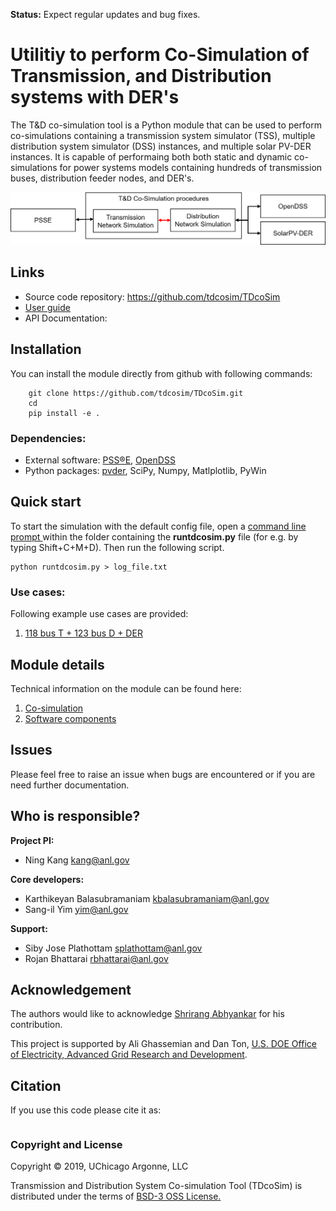 **Status:** Expect regular updates and bug fixes.

# Utilitiy to perform Co-Simulation of Transmission, and Distribution systems with DER's

The T&D co-simulation tool is a Python module that can be used to perform co-simulations containing a transmission system simulator (TSS), multiple distribution system simulator (DSS) instances, and multiple solar PV-DER instances. It is capable of performaing both both static and dynamic co-simulations for power systems models containing hundreds of transmission buses, distribution feeder nodes, and DER's.

![schematic of TDcoSim](docs/images/software_simple_block_diagram.png)

## Links
* Source code repository: https://github.com/tdcosim/TDcoSim
* [User guide](docs/user_guide_TOC.md)
* API Documentation:

## Installation
You can install the module directly from github with following commands:
```
    git clone https://github.com/tdcosim/TDcoSim.git
    cd
    pip install -e .
```

### Dependencies:
* External software: [PSS®E](https://new.siemens.com/global/en/products/energy/services/transmission-distribution-smart-grid/consulting-and-planning/pss-software/pss-e.html), [OpenDSS](https://sourceforge.net/projects/electricdss/)
* Python packages: [pvder](https://github.com/sibyjackgrove/SolarPV-DER-simulation-utility), SciPy, Numpy, Matlplotlib, PyWin

## Quick start

To start the simulation with the default config file, open a [command line prompt ](#visual-guide) within the folder containing the **runtdcosim.py** file (for e.g. by typing Shift+C+M+D). Then run the following script.

```
python runtdcosim.py > log_file.txt
```
### Use cases:
Following example use cases are provided:
1. [118 bus T + 123 bus D + DER](docs/Example_2.md)

## Module details
Technical information on the module can be found here:
1. [Co-simulation](docs/user_guide_cosimulation_details.ipynb)
2. [Software components](docs/user_guide_software_details.md)

## Issues
Please feel free to raise an issue when bugs are encountered or if you are need further documentation.

## Who is responsible?
**Project PI:**

- Ning Kang kang@anl.gov

**Core developers:**

- Karthikeyan Balasubramaniam kbalasubramaniam@anl.gov
- Sang-il Yim yim@anl.gov

**Support:**

- Siby Jose Plathottam splathottam@anl.gov
- Rojan Bhattarai rbhattarai@anl.gov

## Acknowledgement
The authors would like to acknowledge [Shrirang Abhyankar](https://github.com/abhyshr) for his contribution.

This project is supported by Ali Ghassemian and Dan Ton, [U.S. DOE Office of Electricity, Advanced Grid Research and Development](https://www.energy.gov/oe/mission/advanced-grid-research-and-development).

## Citation
If you use this code please cite it as:
```

```
### Copyright and License
Copyright © 2019, UChicago Argonne, LLC

Transmission and Distribution System Co-simulation Tool (TDcoSim) is distributed under the terms of [BSD-3 OSS License.](LICENSE.md)
